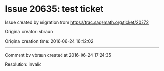 # Issue 20635: test ticket

Issue created by migration from https://trac.sagemath.org/ticket/20872

Original creator: vbraun

Original creation time: 2016-06-24 16:42:02




---

Comment by vbraun created at 2016-06-24 17:24:35

Resolution: invalid
